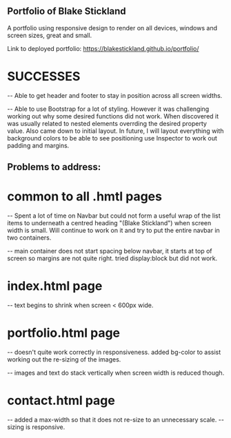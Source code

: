 ## Portfolio of Blake Stickland
A portfolio using responsive design to render on all devices, windows and screen sizes, great and small.

Link to deployed portfolio: https://blakestickland.github.io/portfolio/


# SUCCESSES

-- Able to get header and footer to stay in position across all screen widths.

-- Able to use Bootstrap for a lot of styling. However it was challenging working out why some desired functions did not work. When discovered it was usually related to nested elements overrding the desired property value. Also came down to initial layout. In future, I will layout everything with background colors to be able to see positioning use Inspector to work out padding and margins. 

## Problems to address:

# common to all .hmtl pages

-- Spent a lot of time on Navbar but could not form a useful wrap of the list items to underneath a centred heading "(Blake Stickland") when screen width is small. Will continue to work on it and try to put the entire navbar in two containers. 

-- main container does not start spacing below navbar, it starts at top of screen so margins are not quite right. tried display:block but did not work.


# index.html page

-- text begins to shrink when screen < 600px wide.


# portfolio.html page

-- doesn't quite work correctly in responsiveness. added bg-color to assist working out the re-sizing of the images. 

-- images and text do stack vertically when screen width is reduced though. 

# contact.html page

-- added a max-width so that it does not re-size to an unnecessary scale. 
-- sizing is responsive.

